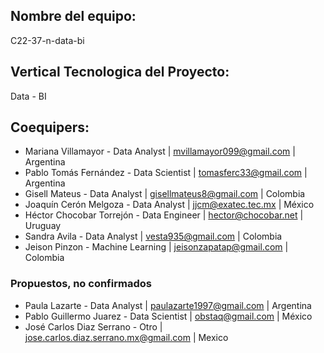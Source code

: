 ## Nombre del equipo: 

C22-37-n-data-bi

## Vertical Tecnologica del Proyecto: 

Data - BI

## Coequipers:
- Mariana Villamayor - Data Analyst | mvillamayor099@gmail.com | Argentina
- Pablo Tomás Fernández - Data Scientist | tomasferc33@gmail.com | Argentina
- Gisell Mateus - Data Analyst | gisellmateus8@gmail.com | Colombia
- Joaquín Cerón Melgoza - Data Analyst | jjcm@exatec.tec.mx | México
- Héctor Chocobar Torrejón - Data Engineer | hector@chocobar.net | Uruguay
- Sandra Avila - Data Analyst | vesta935@gmail.com | Colombia
- Jeison Pinzon - Machine Learning | jeisonzapatap@gmail.com | Colombia

### Propuestos, no confirmados
- Paula Lazarte - Data Analyst | paulazarte1997@gmail.com | Argentina
- Pablo Guillermo Juarez - Data Scientist | obstaq@gmail.com | México
- José Carlos Diaz Serrano - Otro | jose.carlos.diaz.serrano.mx@gmail.com | Mexico
